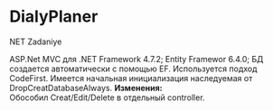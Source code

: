 # DialyPlaner
NET Zadaniye

ASP.Net MVC для .NET Framework 4.7.2; Entity Framewor 6.4.0; БД создается автоматически с помощью EF. Используется подход CodeFirst. 
Имеется начальная инициализация наследуемая от DropCreatDatabaseAlways.
<strong>Изменения:</strong><br />
Обособил  Creat/Edit/Delete в отдельный controller.
